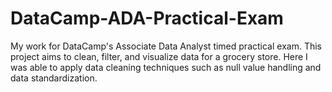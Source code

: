 # DataCamp-ADA-Practical-Exam
My work for DataCamp's Associate Data Analyst timed practical exam. This project aims to clean, filter, and visualize data for a grocery store. Here I was able to apply data cleaning techniques such as null value handling and data standardization.
